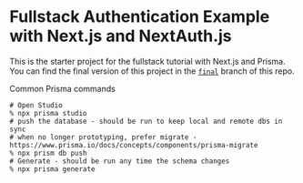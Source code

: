 # Fullstack Authentication Example with Next.js and NextAuth.js

This is the starter project for the fullstack tutorial with Next.js and Prisma. You can find the final version of this project in the [`final`](https://github.com/prisma/blogr-nextjs-prisma/tree/final) branch of this repo.


Common Prisma commands
```shell
# Open Studio
% npx prisma studio
# push the database - should be run to keep local and remote dbs in sync
# when no longer prototyping, prefer migrate - https://www.prisma.io/docs/concepts/components/prisma-migrate
% npx prism db push
# Generate - should be run any time the schema changes
% npx prisma generate
```